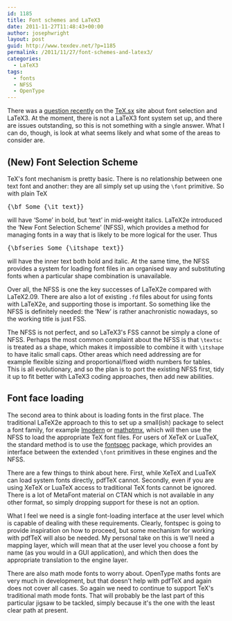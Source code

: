 ```yaml
---
id: 1185
title: Font schemes and LaTeX3
date: 2011-11-27T11:48:43+00:00
author: josephwright
layout: post
guid: http://www.texdev.net/?p=1185
permalink: /2011/11/27/font-schemes-and-latex3/
categories:
  - LaTeX3
tags:
  - fonts
  - NFSS
  - OpenType
---
```

There was a <a href="http://tex.stackexchange.com/q/36112/73">question recently</a> on the <a href="http://tex.stackexchange.com/">TeX.sx</a> site about font selection and LaTeX3. At the moment, there is not a LaTeX3 font system set up, and there are issues outstanding, so this is not something with a single answer. What I can do, though, is look at what seems likely and what some of the areas to consider are.

<h2>(New) Font Selection Scheme</h2>

TeX's font mechanism is pretty basic. There is no relationship between one text font and another: they are all simply set up using the <code>\font</code> primitive. So with plain TeX

<pre>{\bf Some {\it text}}</pre>

will have ‘Some’ in bold, but ‘text’ in mid-weight italics. LaTeX2e introduced the ‘New Font Selection Scheme’ (NFSS), which provides a method for managing fonts in a way that is likely to be more logical for the user. Thus

<pre>{\bfseries Some {\itshape text}}</pre>

will have the inner text both bold and italic. At the same time, the NFSS provides a system for loading font files in an organised way and substituting fonts when a particular shape combination is unavailable.

Over all, the NFSS is one the key successes of LaTeX2e compared with LaTeX2.09. There are also a lot of existing <code>.fd</code> files about for using fonts with LaTeX2e, and supporting those is important. So something like the NFSS is definitely needed: the ‘New’ is rather anachronistic nowadays, so the working title is just FSS.

The NFSS is not perfect, and so LaTeX3's FSS cannot be simply a clone of NFSS. Perhaps the most common complaint about the NFSS is that <code>\textsc</code> is treated as a shape, which makes it impossible to combine it with <code>\itshape</code> to have italic small caps. Other areas which need addressing are for example flexible sizing and proportional/fixed width numbers for tables. This is all evolutionary, and so the plan is to port the existing NFSS first, tidy it up to fit better with LaTeX3 coding approaches, then add new abilities.

<h2>Font face loading</h2>

The second area to think about is loading fonts in the first place. The traditional LaTeX2e approach to this to set up a small(ish) package to select a font family, for example <a href="http://ctan.org/tex-archive/fonts/lm">lmodern</a> or <a href="http://ctan.org/pkg/mathptmx">mathptmx</a>, which will then use the NFSS to load the appropriate TeX font files. For users of XeTeX or LuaTeX, the standard method is to use the <a href="http://ctan.org/pkg/fontspec">fontspec</a> package, which provides an interface between the extended <code>\font</code> primitives in these engines and the NFSS.

There are a few things to think about here. First, while XeTeX and LuaTeX can load system fonts directly, pdfTeX cannot. Secondly, even if you are using XeTeX or LuaTeX access to traditional TeX fonts cannot be ignored. There is a lot of MetaFont material on CTAN which is not available in any other format, so simply dropping support for these is not an option.

What I feel we need is a single font-loading interface at the user level which is capable of dealing with these requirements. Clearly, fontspec is going to provide inspiration on how to proceed, but some mechanism for working with pdfTeX will also be needed. My personal take on this is we'll need a mapping layer, which will mean that at the user level you choose a font by name (as you would in a GUI application), and which then does the appropriate translation to the engine layer.

There are also math mode fonts to worry about. OpenType maths fonts are very much in development, but that doesn't help with pdfTeX and again does not cover all cases. So again we need to continue to support TeX's traditional math mode fonts. That will probably be the last part of this particular jigsaw to be tackled, simply because it's the one with the least clear path at present.
